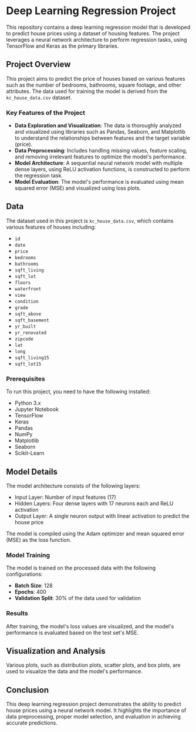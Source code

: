 # Deep Learning Regression Project

This repository contains a deep learning regression model that is developed to predict house prices using a dataset of housing features. The project leverages a neural network architecture to perform regression tasks, using TensorFlow and Keras as the primary libraries.

## Project Overview

This project aims to predict the price of houses based on various features such as the number of bedrooms, bathrooms, square footage, and other attributes. The data used for training the model is derived from the `kc_house_data.csv` dataset.

### Key Features of the Project
- **Data Exploration and Visualization**: The data is thoroughly analyzed and visualized using libraries such as Pandas, Seaborn, and Matplotlib to understand the relationships between features and the target variable (price).
- **Data Preprocessing**: Includes handling missing values, feature scaling, and removing irrelevant features to optimize the model's performance.
- **Model Architecture**: A sequential neural network model with multiple dense layers, using ReLU activation functions, is constructed to perform the regression task.
- **Model Evaluation**: The model's performance is evaluated using mean squared error (MSE) and visualized using loss plots.

## Data

The dataset used in this project is `kc_house_data.csv`, which contains various features of houses including:
- `id`
- `date`
- `price`
- `bedrooms`
- `bathrooms`
- `sqft_living`
- `sqft_lot`
- `floors`
- `waterfront`
- `view`
- `condition`
- `grade`
- `sqft_above`
- `sqft_basement`
- `yr_built`
- `yr_renovated`
- `zipcode`
- `lat`
- `long`
- `sqft_living15`
- `sqft_lot15`

### Prerequisites
To run this project, you need to have the following installed:
- Python 3.x
- Jupyter Notebook
- TensorFlow
- Keras
- Pandas
- NumPy
- Matplotlib
- Seaborn
- Scikit-Learn

## Model Details

The model architecture consists of the following layers:
- Input Layer: Number of input features (17)
- Hidden Layers: Four dense layers with 17 neurons each and ReLU activation
- Output Layer: A single neuron output with linear activation to predict the house price

The model is compiled using the Adam optimizer and mean squared error (MSE) as the loss function.

### Model Training

The model is trained on the processed data with the following configurations:
- **Batch Size**: 128
- **Epochs**: 400
- **Validation Split**: 30% of the data used for validation

### Results

After training, the model's loss values are visualized, and the model's performance is evaluated based on the test set's MSE.

## Visualization and Analysis

Various plots, such as distribution plots, scatter plots, and box plots, are used to visualize the data and the model's performance.

## Conclusion

This deep learning regression project demonstrates the ability to predict house prices using a neural network model. It highlights the importance of data preprocessing, proper model selection, and evaluation in achieving accurate predictions.
